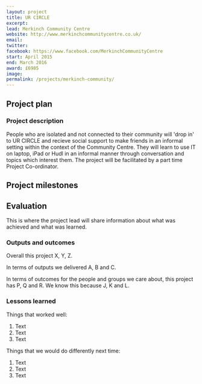 ```yaml
---
layout: project
title: UR CIRCLE
excerpt: 
lead: Merkinch Community Centre
website: http://www.merkinchcommunitycentre.co.uk/
email: 
twitter: 
facebook: https://www.facebook.com/MerkinchCommunityCentre
start: April 2015
end: March 2016
award: £6985
image:
permalink: /projects/merkinch-community/ 
---
```


## Project plan

### Project description

People who are isolated and not connected to their community will 'drop in' to UR CIRCLE and recieve social support to make friends in an informal setting within the context of the Community Centre. They will learn to use IT on laptop, iPad or Hudl in an informal manner through conversation and topics which interest them. The project will be facilitated by a part time Project Co-ordinator. 


## Project milestones



## Evaluation

This is where the project lead will share information about what was achieved and what was learned.

### Outputs and outcomes

Overall this project X, Y, Z.

In terms of outputs we delivered A, B and C.

In terms of outcomes for the people and groups we care about, this project has P, Q and R. We know this because J, K and L.

### Lessons learned

Things that worked well:

1. Text
2. Text
3. Text

Things that we would do differently next time:

1. Text
2. Text
3. Text
